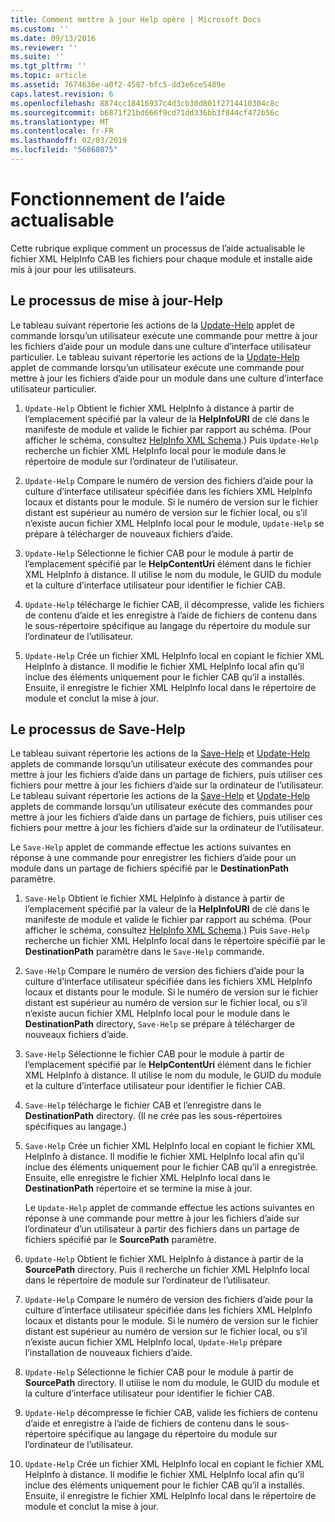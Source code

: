 ```yaml
---
title: Comment mettre à jour Help opère | Microsoft Docs
ms.custom: ''
ms.date: 09/13/2016
ms.reviewer: ''
ms.suite: ''
ms.tgt_pltfrm: ''
ms.topic: article
ms.assetid: 7674636e-a0f2-4587-bfc5-dd3e6ce5489e
caps.latest.revision: 6
ms.openlocfilehash: 8874cc18416937c4d3cb30d801f2714410304c8c
ms.sourcegitcommit: b6871f21bd666f9cd71dd336bb3f844cf472b56c
ms.translationtype: MT
ms.contentlocale: fr-FR
ms.lasthandoff: 02/03/2019
ms.locfileid: "56860875"
---
```

# <a name="how-updatable-help-works"></a>Fonctionnement de l’aide actualisable

Cette rubrique explique comment un processus de l’aide actualisable le fichier XML HelpInfo CAB les fichiers pour chaque module et installe aide mis à jour pour les utilisateurs.

## <a name="the-update-help-process"></a>Le processus de mise à jour-Help

Le tableau suivant répertorie les actions de la [Update-Help](/powershell/module/Microsoft.PowerShell.Core/Update-Help) applet de commande lorsqu’un utilisateur exécute une commande pour mettre à jour les fichiers d’aide pour un module dans une culture d’interface utilisateur particulier.
Le tableau suivant répertorie les actions de la [Update-Help](/powershell/module/Microsoft.PowerShell.Core/Update-Help) applet de commande lorsqu’un utilisateur exécute une commande pour mettre à jour les fichiers d’aide pour un module dans une culture d’interface utilisateur particulier.

1. `Update-Help` Obtient le fichier XML HelpInfo à distance à partir de l’emplacement spécifié par la valeur de la **HelpInfoURI** de clé dans le manifeste de module et valide le fichier par rapport au schéma. (Pour afficher le schéma, consultez [HelpInfo XML Schema](./helpinfo-xml-schema.md).) Puis `Update-Help` recherche un fichier XML HelpInfo local pour le module dans le répertoire de module sur l’ordinateur de l’utilisateur.

2. `Update-Help` Compare le numéro de version des fichiers d’aide pour la culture d’interface utilisateur spécifiée dans les fichiers XML HelpInfo locaux et distants pour le module. Si le numéro de version sur le fichier distant est supérieur au numéro de version sur le fichier local, ou s’il n’existe aucun fichier XML HelpInfo local pour le module, `Update-Help` se prépare à télécharger de nouveaux fichiers d’aide.

3. `Update-Help` Sélectionne le fichier CAB pour le module à partir de l’emplacement spécifié par le **HelpContentUri** élément dans le fichier XML HelpInfo à distance. Il utilise le nom du module, le GUID du module et la culture d’interface utilisateur pour identifier le fichier CAB.

4. `Update-Help` télécharge le fichier CAB, il décompresse, valide les fichiers de contenu d’aide et les enregistre à l’aide de fichiers de contenu dans le sous-répertoire spécifique au langage du répertoire du module sur l’ordinateur de l’utilisateur.

5. `Update-Help` Crée un fichier XML HelpInfo local en copiant le fichier XML HelpInfo à distance. Il modifie le fichier XML HelpInfo local afin qu’il inclue des éléments uniquement pour le fichier CAB qu’il a installés. Ensuite, il enregistre le fichier XML HelpInfo local dans le répertoire de module et conclut la mise à jour.

## <a name="the-save-help-process"></a>Le processus de Save-Help

Le tableau suivant répertorie les actions de la [Save-Help](/powershell/module/Microsoft.PowerShell.Core/Save-Help) et [Update-Help](/powershell/module/Microsoft.PowerShell.Core/Update-Help) applets de commande lorsqu’un utilisateur exécute des commandes pour mettre à jour les fichiers d’aide dans un partage de fichiers, puis utiliser ces fichiers pour mettre à jour les fichiers d’aide sur la ordinateur de l’utilisateur.
Le tableau suivant répertorie les actions de la [Save-Help](/powershell/module/Microsoft.PowerShell.Core/Save-Help) et [Update-Help](/powershell/module/Microsoft.PowerShell.Core/Update-Help) applets de commande lorsqu’un utilisateur exécute des commandes pour mettre à jour les fichiers d’aide dans un partage de fichiers, puis utiliser ces fichiers pour mettre à jour les fichiers d’aide sur la ordinateur de l’utilisateur.

Le `Save-Help` applet de commande effectue les actions suivantes en réponse à une commande pour enregistrer les fichiers d’aide pour un module dans un partage de fichiers spécifié par le **DestinationPath** paramètre.

1. `Save-Help` Obtient le fichier XML HelpInfo à distance à partir de l’emplacement spécifié par la valeur de la **HelpInfoURI** de clé dans le manifeste de module et valide le fichier par rapport au schéma. (Pour afficher le schéma, consultez [HelpInfo XML Schema](./helpinfo-xml-schema.md).) Puis `Save-Help` recherche un fichier XML HelpInfo local dans le répertoire spécifié par le **DestinationPath** paramètre dans le `Save-Help` commande.

2. `Save-Help` Compare le numéro de version des fichiers d’aide pour la culture d’interface utilisateur spécifiée dans les fichiers XML HelpInfo locaux et distants pour le module. Si le numéro de version sur le fichier distant est supérieur au numéro de version sur le fichier local, ou s’il n’existe aucun fichier XML HelpInfo local pour le module dans le **DestinationPath** directory, `Save-Help` se prépare à télécharger de nouveaux fichiers d’aide.

3. `Save-Help` Sélectionne le fichier CAB pour le module à partir de l’emplacement spécifié par le **HelpContentUri** élément dans le fichier XML HelpInfo à distance. Il utilise le nom du module, le GUID du module et la culture d’interface utilisateur pour identifier le fichier CAB.

4. `Save-Help` télécharge le fichier CAB et l’enregistre dans le **DestinationPath** directory. (Il ne crée pas les sous-répertoires spécifiques au langage.)

5. `Save-Help` Crée un fichier XML HelpInfo local en copiant le fichier XML HelpInfo à distance. Il modifie le fichier XML HelpInfo local afin qu’il inclue des éléments uniquement pour le fichier CAB qu’il a enregistrée. Ensuite, elle enregistre le fichier XML HelpInfo local dans le **DestinationPath** répertoire et se termine la mise à jour.

   Le `Update-Help` applet de commande effectue les actions suivantes en réponse à une commande pour mettre à jour les fichiers d’aide sur l’ordinateur d’un utilisateur à partir des fichiers dans un partage de fichiers spécifié par le **SourcePath** paramètre.

1. `Update-Help` Obtient le fichier XML HelpInfo à distance à partir de la **SourcePath** directory. Puis il recherche un fichier XML HelpInfo local dans le répertoire de module sur l’ordinateur de l’utilisateur.

2. `Update-Help` Compare le numéro de version des fichiers d’aide pour la culture d’interface utilisateur spécifiée dans les fichiers XML HelpInfo locaux et distants pour le module. Si le numéro de version sur le fichier distant est supérieur au numéro de version sur le fichier local, ou s’il n’existe aucun fichier XML HelpInfo local, `Update-Help` prépare l’installation de nouveaux fichiers d’aide.

3. `Update-Help` Sélectionne le fichier CAB pour le module à partir de **SourcePath** directory. Il utilise le nom du module, le GUID du module et la culture d’interface utilisateur pour identifier le fichier CAB.

4. `Update-Help` décompresse le fichier CAB, valide les fichiers de contenu d’aide et enregistre à l’aide de fichiers de contenu dans le sous-répertoire spécifique au langage du répertoire du module sur l’ordinateur de l’utilisateur.

5. `Update-Help` Crée un fichier XML HelpInfo local en copiant le fichier XML HelpInfo à distance. Il modifie le fichier XML HelpInfo local afin qu’il inclue des éléments uniquement pour le fichier CAB qu’il a installés. Ensuite, il enregistre le fichier XML HelpInfo local dans le répertoire de module et conclut la mise à jour.
